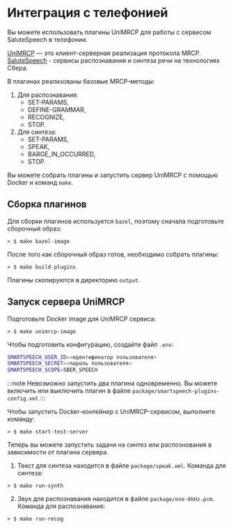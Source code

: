 # Интеграция с телефонией

Вы можете использовать плагины UniMRCP для работы с сервисом SaluteSpeech в телефонии.

[UniMRCP](https://www.unimrcp.org) — это клиент-серверная реализация протокола MRCP.
[SaluteSpeech](https://developers.sber.ru/docs/ru/salutespeech/overview) - сервисы распознавания и синтеза речи на технологиях Сбера.

В плагинах реализованы базовые MRCP-методы:

1. Для распознавания:
    - SET-PARAMS,
    - DEFINE-GRAMMAR,
    - RECOGNIZE,
    - STOP.
2. Для синтеза:
    - SET-PARAMS,
    - SPEAK,
    - BARGE_IN_OCCURRED,
    - STOP.

Вы можете собрать плагины и запустить сервер UniMRCP с помощью Docker и команд `make`.

## Сборка плагинов

Для сборки плагинов используется `bazel`, поэтому сначала подготовьте сборочный образ:

```
> $ make bazel-image
```

После того как сборочный образ готов, необходимо собрать плагины:

```
> $ make build-plugins
```

Плагины скопируются в директорию `output`.

## Запуск сервера UniMRCP

Подготовьте Docker image для UniMRCP сервиса:

```
> $ make unimrcp-image
```

Чтобы подготовить конфигурацию, создайте файл `.env`:

```bash 
SMARTSPEECH_USER_ID=<идентификатор пользователя>
SMARTSPEECH_SECRET=<пароль пользователя>
SMARTSPEECH_SCOPE=SBER_SPEECH
```

:::note
Невозможно запустить два плагина одновременно. Вы можете включить или выключить плагин в файле `package/smartspeech-plugins-config.xml`
:::

Чтобы запустить Docker-контейнер с  UniMRCP-сервисом, выполните команду:

```
> $ make start-test-server
```

Теперь вы можете запустить задачи на синтез или распознования в зависимости от плагина сервера.

1. Текст для синтеза находится в файле `package/speak.xml`. Команда для синтеза:

```
> $ make run-synth
```

2. Звук для распознавания находится в файле `package/one-8kHz.pcm`. Команда для распознавания:

```
> $ make run-recog
```

